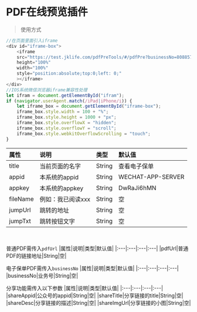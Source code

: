 
PDF在线预览插件
===
>使用方式
```javascript
//在页面里面引入iframe
<div id="iframe-box">
    <iframe
    src="https://test.jklife.com/pdfPreTools/#/pdfPre?businessNo=8088577873102568&jumpTxt=发送到"
    height="100%"
    width="100%"
    style="position:absolute;top:0;left: 0;"
    ></iframe>
</div>
//IOS系统微信浏览器iframe兼容性处理
let ifram = document.getElementById("ifram");
if (navigator.userAgent.match(/iPad|iPhone/i)) {
    let iframe_box = document.getElementById("iframe-box");
    iframe_box.style.width = 100 + "%";
    iframe_box.style.height = 1000 + "px";
    iframe_box.style.overflowX = "hidden";
    iframe_box.style.overflowY = "scroll";
    iframe_box.style.webkitOverflowScrolling = "touch";
}

```
|属性|说明|类型|默认值|
|:---|:---|:---|:---|
|title|当前页面的名字|String|查看电子保单|
|appid|本系统的appid|String|WECHAT-APP-SERVER|
|appkey|本系统的appkey|String|DwRaJi6hMN|
|fileName|例如：我已阅读xxx|String|空|
|jumpUrl|跳转的地址|String|空|
|jumpTxt|跳转按钮文字|String|空|
<br>

普通PDF需传入`pdfUrl`
|属性|说明|类型|默认值|
|:---|:---|:---|:---|
|pdfUrl|普通PDF的链接地址|String|空|
<br>

电子保单PDF需传入`businessNo`
|属性|说明|类型|默认值|
|:---|:---|:---|:---|
|businessNo|业务号|String|空|
<br>

分享功能需传入以下参数
|属性|说明|类型|默认值|
|:---|:---|:---|:---|
|shareAppid|公众号的appid|String|空|
|shareTitle|分享链接的title|String|空|
|shareDesc|分享链接的描述|String|空|
|shareImgUrl|分享链接的小图|String|空|
<br>